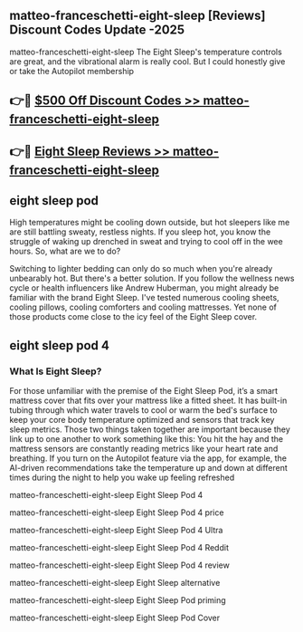 ## matteo-franceschetti-eight-sleep [Reviews​] Discount Codes Update -2025

matteo-franceschetti-eight-sleep The Eight Sleep's temperature controls are great, and the vibrational alarm is really cool. But I could honestly give or take the Autopilot membership

## 👉🔴 [$500 Off Discount Codes >> matteo-franceschetti-eight-sleep](http://download.freeplayer.one?title=matteo-franceschetti-eight-sleep&ref=18-ES)

## 👉🔴 [Eight Sleep Reviews >> matteo-franceschetti-eight-sleep](http://download.freeplayer.one?title=matteo-franceschetti-eight-sleep&ref=18-ES)

## eight sleep pod

High temperatures might be cooling down outside, but hot sleepers like me are still battling sweaty, restless nights. If you sleep hot, you know the struggle of waking up drenched in sweat and trying to cool off in the wee hours. So, what are we to do?

Switching to lighter bedding can only do so much when you're already unbearably hot. But there's a better solution. If you follow the wellness news cycle or health influencers like Andrew Huberman, you might already be familiar with the brand Eight Sleep. I've tested numerous cooling sheets, cooling pillows, cooling comforters and cooling mattresses. Yet none of those products come close to the icy feel of the Eight Sleep cover.

## eight sleep pod 4

### What Is Eight Sleep?

For those unfamiliar with the premise of the Eight Sleep Pod, it’s a smart mattress cover that fits over your mattress like a fitted sheet. It has built-in tubing through which water travels to cool or warm the bed's surface to keep your core body temperature optimized and sensors that track key sleep metrics. Those two things taken together are important because they link up to one another to work something like this: You hit the hay and the mattress sensors are constantly reading metrics like your heart rate and breathing. If you turn on the Autopilot feature via the app, for example, the AI-driven recommendations take the temperature up and down at different times during the night to help you wake up feeling refreshed

matteo-franceschetti-eight-sleep Eight Sleep Pod 4

matteo-franceschetti-eight-sleep Eight Sleep Pod 4 price

matteo-franceschetti-eight-sleep Eight Sleep Pod 4 Ultra

matteo-franceschetti-eight-sleep Eight Sleep Pod 4 Reddit

matteo-franceschetti-eight-sleep Eight Sleep Pod 4 review

matteo-franceschetti-eight-sleep Eight Sleep alternative

matteo-franceschetti-eight-sleep Eight Sleep Pod priming

matteo-franceschetti-eight-sleep Eight Sleep Pod Cover